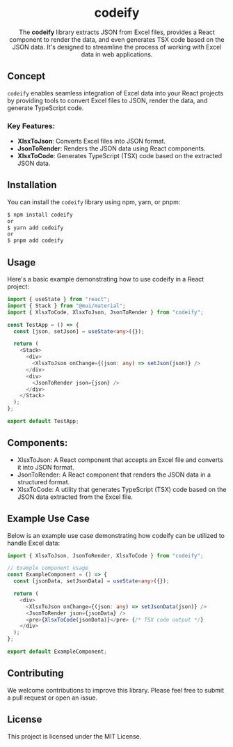 <!-- markdownlint-disable-next-line -->
<h1 align="center">codeify</h1>

<p align="center">
  The <strong>codeify</strong> library extracts JSON from Excel files, provides a React component to render the data, and even generates TSX code based on the JSON data. It's designed to streamline the process of working with Excel data in web applications.
</p>

## Concept

`codeify` enables seamless integration of Excel data into your React projects by providing tools to convert Excel files to JSON, render the data, and generate TypeScript code.

### Key Features:
- **XlsxToJson**: Converts Excel files into JSON format.
- **JsonToRender**: Renders the JSON data using React components.
- **XlsxToCode**: Generates TypeScript (TSX) code based on the extracted JSON data.

## Installation

You can install the `codeify` library using npm, yarn, or pnpm:

```bash
$ npm install codeify
or
$ yarn add codeify
or
$ pnpm add codeify
```

## Usage
Here's a basic example demonstrating how to use codeify in a React project:  
```typescript
import { useState } from "react";
import { Stack } from "@mui/material";
import { XlsxToCode, XlsxToJson, JsonToRender } from "codeify";

const TestApp = () => {
  const [json, setJson] = useState<any>({});

  return (
    <Stack>
      <div>
        <XlsxToJson onChange={(json: any) => setJson(json)} />
      </div>
      <div>
        <JsonToRender json={json} />
      </div>
    </Stack>
  );
};

export default TestApp;
```

## Components:
- XlsxToJson: A React component that accepts an Excel file and converts it into JSON format.
- JsonToRender: A React component that renders the JSON data in a structured format.
- XlsxToCode: A utility that generates TypeScript (TSX) code based on the JSON data extracted from the Excel file.

## Example Use Case
Below is an example use case demonstrating how codeify can be utilized to handle Excel data:  
```typescript
import { XlsxToJson, JsonToRender, XlsxToCode } from "codeify";

// Example component usage
const ExampleComponent = () => {
  const [jsonData, setJsonData] = useState<any>({});

  return (
    <div>
      <XlsxToJson onChange={(json: any) => setJsonData(json)} />
      <JsonToRender json={jsonData} />
      <pre>{XlsxToCode(jsonData)}</pre> {/* TSX code output */}
    </div>
  );
};

export default ExampleComponent;
```

## Contributing
We welcome contributions to improve this library. Please feel free to submit a pull request or open an issue.

## License
This project is licensed under the MIT License.
